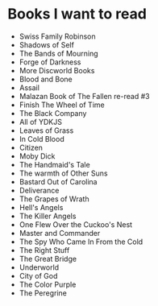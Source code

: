 # Books I want to read

- Swiss Family Robinson
- Shadows of Self  
- The Bands of Mourning  
- Forge of Darkness  
- More Discworld Books  
- Blood and Bone  
- Assail  
- Malazan Book of The Fallen re-read #3  
- Finish The Wheel of Time
- The Black Company
- All of YDKJS
- Leaves of Grass
- In Cold Blood
- Citizen
- Moby Dick
- The Handmaid's Tale
- The warmth of Other Suns
- Bastard Out of Carolina
- Deliverance
- The Grapes of Wrath
- Hell's Angels
- The Killer Angels
- One Flew Over the Cuckoo's Nest
- Master and Commander
- The Spy Who Came In From the Cold
- The Right Stuff
- The Great Bridge
- Underworld
- City of God
- The Color Purple
- The Peregrine